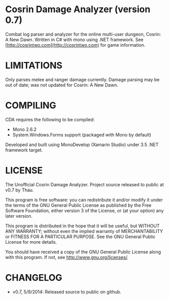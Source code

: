 # Cosrin Damage Analyzer (version 0.7)

Combat log parser and analyzer for the online multi-user dungeon, Cosrin: A New Dawn. Written in C# with mono using .NET framework. See [http://cosrintwo.com](http://cosrintwo.com) for game information.

# LIMITATIONS
Only parses melee and ranger damage currently. Damage parsing may be out of date; was not updated for Cosrin: A New Dawn.

# COMPILING 
CDA requires the following to be compiled:

- Mono 2.6.2
- System.Windows.Forms support (packaged with Mono by default)

Developed and built using MonoDevelop (Xamarin Studio) under 3.5 .NET framework target.

# LICENSE 
The Unofficial Cosrin Damage Analyzer.
Project source released to public at v0.7 by Thau.

This program is free software: you can redistribute it and/or modify
it under the terms of the GNU General Public License as published by
the Free Software Foundation, either version 3 of the License, or
(at your option) any later version.

This program is distributed in the hope that it will be useful,
but WITHOUT ANY WARRANTY; without even the implied warranty of
MERCHANTABILITY or FITNESS FOR A PARTICULAR PURPOSE.  See the
GNU General Public License for more details.

You should have received a copy of the GNU General Public License
along with this program.  If not, see <http://www.gnu.org/licenses/>.

# CHANGELOG
- v0.7, 5/9/2014: Released source to public on github.
